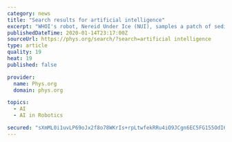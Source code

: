```yaml
---
category: news
title: "Search results for artificial intelligence"
excerpt: "WHOI's robot, Nereid Under Ice (NUI), samples a patch of sediment from the mineral-rich floor of Kolumbo volcano off Santorini Island, Greece. This is the first known automated sample taken by a robot in the ocean."
publishedDateTime: 2020-01-14T23:17:00Z
sourceUrl: https://phys.org/search/?search=artificial intelligence
type: article
quality: 19
heat: 19
published: false

provider:
  name: Phys.org
  domain: phys.org

topics:
  - AI
  - AI in Robotics

secured: "sXmML0i1uvLP69oJx2f8o78WKrIs+rpLtwfekRRu4iO9JCgn6EC5FG155OdI6E/7zDnROWDNEVZc44TXkBdAOjg+O0a4gGrALVpnqqlqidrf6NVibK8OwpoV4woDSY/TICK08C+uXIQhmRj9t1crRub4KbaGzAjb6lYIkbQ8tZqTQRA6eB0ntsm/3A/rTjsyCz1/2K3gyg6+5loKq8oKs+oijed6rWGsrqnooeLoNHTEVCeFCLxaUT18+cKLWzqffAlcRrIMMFxQ84FSSoCu6cXjEiWx8DmZbZ6wnZIkG28=;W/1DF6I/EBpj9kpzeRfVDw=="
---
```


